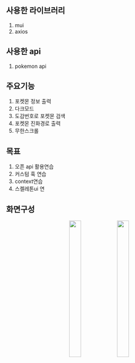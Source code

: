 사용한 라이브러리
---------------
1. mui
2. axios

사용한 api
---------------
1. pokemon api

주요기능
---------------
1. 포켓몬 정보 출력
2. 다크모드
3. 도감번호로 포켓몬 검색
4. 포켓몬 진화경로 출력
5. 무한스크롤

목표
---------------
1. 오픈 api 활용연습
2. 커스텀 훅 연습
3. context연습
4. 스켈레톤ui 연

화면구성
--------------
<p align="center" >
<img src="https://user-images.githubusercontent.com/110013101/226093201-97766024-b675-425d-8e81-caf461fda002.jpg"  width="25%"  height="370"  >

<img src="https://user-images.githubusercontent.com/110013101/226093206-42d5a464-6e5d-4d1c-b40d-7514543f5505.jpg"  width="25%"  height="370" >

</p>


